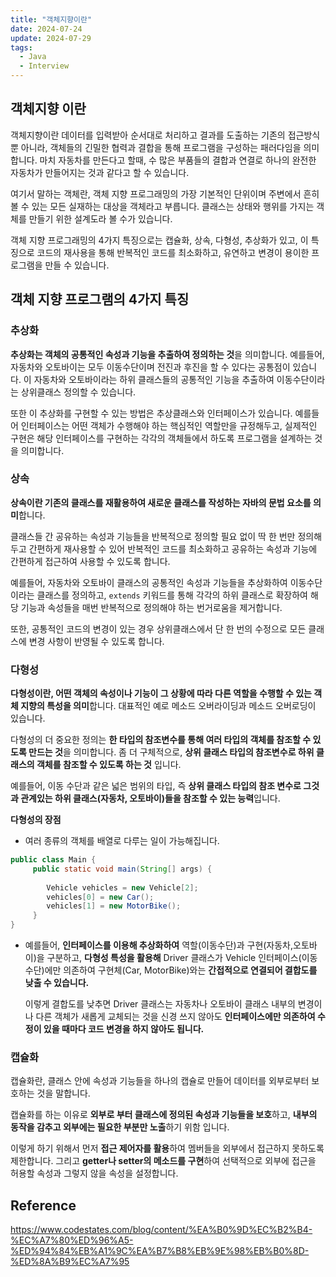 ```yaml
---
title: "객체지향이란"
date: 2024-07-24
update: 2024-07-29
tags:
  - Java
  - Interview
---
```


## 객체지향 이란

객체지향이란 데이터를 입력받아 순서대로 처리하고 결과를 도출하는 기존의 접근방식 뿐 아니라,
객체들의 긴밀한 협력과 결합을 통해 프로그램을 구성하는 패러다임을 의미합니다.
마치 자동차를 만든다고 할때, 수 많은 부품들의 결합과 연결로 하나의 완전한 자동차가 만들어지는 것과 같다고 할 수 있습니다.

여기서 말하는 객체란, 객체 지향 프로그래밍의 가장 기본적인 단위이며 주변에서 흔히 볼 수 있는 모든 실재하는 대상을 객체라고 부릅니다. 
클래스는 상태와 행위를 가지는 객체를 만들기 위한 설계도라 볼 수가 있습니다. 

객체 지향 프로그래밍의 4가지 특징으로는 캡슐화, 상속, 다형성, 추상화가 있고, 이 특징으로 코드의 재사용을 통해 반복적인 코드를 최소화하고, 유연하고 변경이 용이한 프로그램을
만들 수 있습니다. 

## 객체 지향 프로그램의 4가지 특징

### 추상화

**추상화는 객체의 공통적인 속성과 기능을 추출하여 정의하는 것**을 의미합니다.
예를들어, 자동차와 오토바이는 모두 이동수단이며 전진과 후진을 할 수 있다는 공통점이 있습니다.
이 자동차와 오토바이라는 하위 클래스들의 공통적인 기능을 추출하여 이동수단이라는 상위클래스 정의할 수 있습니다. 

또한 이 추상화를 구현할 수 있는 방법은 추상클래스와 인터페이스가 있습니다.
예를들어 인터페이스는 어떤 객체가 수행해야 하는 핵심적인 역할만을 규정해두고, 실제적인 구현은 해당 인터페이스를 구현하는 각각의 객체들에서 하도록
프로그램을 설계하는 것을 의미합니다.

### 상속

**상속이란 기존의 클래스를 재활용하여 새로운 클래스를 작성하는 자바의 문법 요소를 의미**합니다.

클래스들 간 공유하는 속성과 기능들을 반복적으로 정의할 필요 없이 딱 한 번만 정의해두고 
간편하게 재사용할 수 있어 반복적인 코드를 최소화하고 공유하는 속성과 기능에 간편하게 접근하여 사용할 수 있도록 합니다.

예를들어, 자동차와 오토바이 클래스의 공통적인 속성과 기능들을 추상화하여 이동수단이라는 클래스를 정의하고, `extends` 키워드를 통해 각각의 하위 클래스로 확장하여
해당 기능과 속성들을 매번 반복적으로 정의해야 하는 번거로움을 제거합니다. 

또한, 공통적인 코드의 변경이 있는 경우 상위클래스에서 단 한 번의 수정으로 모든 클래스에 변경 사항이 반영될 수 있도록 합니다.

### 다형성

**다형성이란, 어떤 객체의 속성이나 기능이 그 상황에 따라 다른 역할을 수행할 수 있는 객체 지향의 특성을 의미**합니다.
대표적인 예로 메소드 오버라이딩과 메소드 오버로딩이 있습니다.

다형성의 더 중요한 정의는 **한 타입의 참조변수를 통해 여러 타입의 객체를 참조할 수 있도록 만드는 것**을 의미합니다.
좀 더 구체적으로, **상위 클래스 타입의 참조변수로 하위 클래스의 객체를 참조할 수 있도록 하는 것** 입니다.

예를들어, 이동 수단과 같은 넓은 범위의 타입, 즉 **상위 클래스 타입의 참조 변수로 그것과 관계있는 하위 클래스(자동차, 오토바이)들을 참조할 수 있는 능력**입니다.

**다형성의 장점**

- 여러 종류의 객체를 배열로 다루는 일이 가능해집니다.
```java
public class Main {
     public static void main(String[] args) {
        
        Vehicle vehicles = new Vehicle[2];
        vehicles[0] = new Car();
        vehicles[1] = new MotorBike();
     }
}
```

- 예를들어, **인터페이스를 이용해 추상화하여** 역할(이동수단)과 구현(자동차,오토바이)을 구분하고, **다형성 특성을 활용해** Driver 클래스가 Vehicle 인터페이스(이동수단)에만 의존하여 구현체(Car, MotorBike)와는 **간접적으로 연결되어 결합도를 낮출 수 있습니다.**

  이렇게 결합도를 낮추면 Driver 클래스는 자동차나 오토바이 클래스 내부의 변경이나 다른 객체가 새롭게 교체되는 것을 신경 쓰지 않아도 **인터페이스에만 의존하여 수정이 있을 때마다 코드 변경을 하지 않아도 됩니다.**

### 캡슐화

캡슐화란, 클래스 안에 속성과 기능들을 하나의 캡슐로 만들어 데이터를 외부로부터 보호하는 것을 말합니다.

캡슐화를 하는 이유로 **외부로 부터 클래스에 정의된 속성과 기능들을 보호**하고, **내부의 동작을 감추고 외부에는 필요한 부분만 노출**하기 위함 입니다.

이렇게 하기 위해서 먼저 **접근 제어자를 활용**하여 멤버들을 외부에서 접근하지 못하도록 제한합니다. 그리고 **getter나 setter의 메소드를 구현**하여 선택적으로 외부에 접근을 허용할 속성과 그렇지 않을 속성을 설정합니다. 



## Reference

https://www.codestates.com/blog/content/%EA%B0%9D%EC%B2%B4-%EC%A7%80%ED%96%A5-%ED%94%84%EB%A1%9C%EA%B7%B8%EB%9E%98%EB%B0%8D-%ED%8A%B9%EC%A7%95








